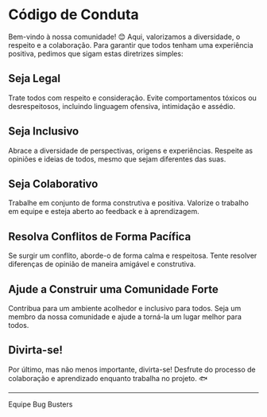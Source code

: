 # Código de Conduta

Bem-vindo à nossa comunidade! 😊 Aqui, valorizamos a diversidade, o respeito e a colaboração. Para garantir que todos tenham uma experiência positiva, pedimos que sigam estas diretrizes simples:

## Seja Legal

Trate todos com respeito e consideração. Evite comportamentos tóxicos ou desrespeitosos, incluindo linguagem ofensiva, intimidação e assédio.

## Seja Inclusivo

Abrace a diversidade de perspectivas, origens e experiências. Respeite as opiniões e ideias de todos, mesmo que sejam diferentes das suas.

## Seja Colaborativo

Trabalhe em conjunto de forma construtiva e positiva. Valorize o trabalho em equipe e esteja aberto ao feedback e à aprendizagem.

## Resolva Conflitos de Forma Pacífica

Se surgir um conflito, aborde-o de forma calma e respeitosa. Tente resolver diferenças de opinião de maneira amigável e construtiva.

## Ajude a Construir uma Comunidade Forte

Contribua para um ambiente acolhedor e inclusivo para todos. Seja um membro da nossa comunidade e ajude a torná-la um lugar melhor para todos.

## Divirta-se!

Por último, mas não menos importante, divirta-se! Desfrute do processo de colaboração e aprendizado enquanto trabalha no projeto. 🐟

---

Equipe Bug Busters
